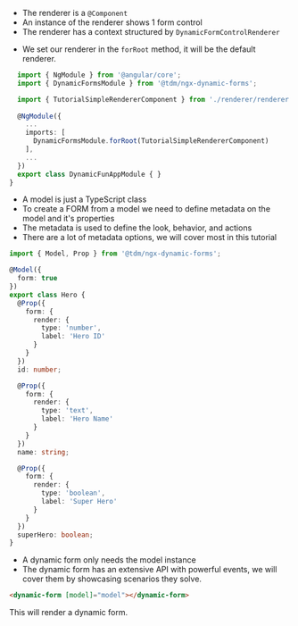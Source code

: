 <!--@tdm-example:part1-->
  - The renderer is a `@Component`
  - An instance of the renderer shows 1 form control
  - The renderer has a context structured by `DynamicFormControlRenderer`
<!--@tdm-example:part1-->
<!--@tdm-example:part2-->
  - We set our renderer in the `forRoot` method, it will be the default renderer.

```ts
  import { NgModule } from '@angular/core';
  import { DynamicFormsModule } from '@tdm/ngx-dynamic-forms';

  import { TutorialSimpleRendererComponent } from './renderer/renderer.component';
  
  @NgModule({
    ...
    imports: [
      DynamicFormsModule.forRoot(TutorialSimpleRendererComponent)
    ],
    ...
  })
  export class DynamicFunAppModule { }
}
```
<!--@tdm-example:part2-->
<!--@tdm-example:part3-->
  - A model is just a TypeScript class
  - To create a FORM from a model we need to define metadata on the model and it's properties
  - The metadata is used to define the look, behavior, and actions
  - There are a lot of metadata options, we will cover most in this tutorial

```ts
import { Model, Prop } from '@tdm/ngx-dynamic-forms';

@Model({
  form: true
})
export class Hero {
  @Prop({
    form: {
      render: {
        type: 'number',
        label: 'Hero ID'
      }
    }
  })
  id: number;

  @Prop({
    form: {
      render: {
        type: 'text',
        label: 'Hero Name'
      }
    }
  })
  name: string;

  @Prop({
    form: {
      render: {
        type: 'boolean',
        label: 'Super Hero'
      }
    }
  })
  superHero: boolean;
}
```
<!--@tdm-example:part3-->
<!--@tdm-example:part4-->
  - A dynamic form only needs the model instance
  - The dynamic form has an extensive API with powerful events, we will
  cover them by showcasing scenarios they solve.

```html
<dynamic-form [model]="model"></dynamic-form>
```
This will render a dynamic form.
<!--@tdm-example:part4-->
